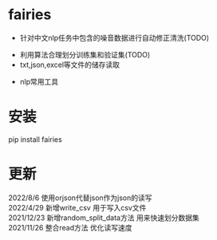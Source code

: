 # fairies

* 针对中文nlp任务中包含的噪音数据进行自动修正清洗(TODO)
- 利用算法合理划分训练集和验证集(TODO)
- txt,json,excel等文件的储存读取
* nlp常用工具

# 安装

pip install fairies

<!-- # 常用API -->

<!-- **label2id**
用于序列标注时标签和id相互转换  
**find_lcs**
查找公共子串  
**random_build_data**
按照比例切分数据集  
**removeLineFeed**
清洗数据中的去除换行 tab键  
**text_len_analysis**
分析数据中的文本长度  
**split_to_paragraph**
将文本切成句子  
**get_slide_window_text**
滑动窗口切割句子  
**find_co_occurrence_word**
通过统计词语的共现次数,寻找关键词  
**chs_2_cht**  
简体到繁体  
**strQ2B**
全角转半角  
**long_substr**
多个字符的公共子串   -->

# 更新

2022/8/6 使用orjson代替json作为json的读写  
2022/4/29 新增write_csv 用于写入csv文件  
2021/12/23 新增random_split_data方法 用来快速划分数据集  
2021/11/26 整合read方法 优化读写速度
  


